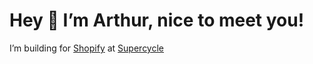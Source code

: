 # Hey 👋 I’m Arthur, nice to meet you!
I’m building for [Shopify](https://www.shopify.co.uk/) at [Supercycle](https://supercycle.com)

<!--
**artyrcheek/artyrcheek** is a ✨ _special_ ✨ repository because its `README.md` (this file) appears on your GitHub profile.

Here are some ideas to get you started:

- 🔭 I’m currently working on ...
- 🌱 I’m currently learning ...
- 👯 I’m looking to collaborate on ...
- 🤔 I’m looking for help with ...
- 💬 Ask me about ...
- 📫 How to reach me: ...
- 😄 Pronouns: ...
- ⚡ Fun fact: ...
-->
